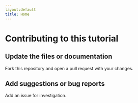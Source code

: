 ```yaml
---
layout:default
title: Home
---
```


# Contributing to this tutorial

## Update the files or documentation

Fork this repository and open a pull request with your changes.

## Add suggestions or bug reports

Add an issue for investigation.
